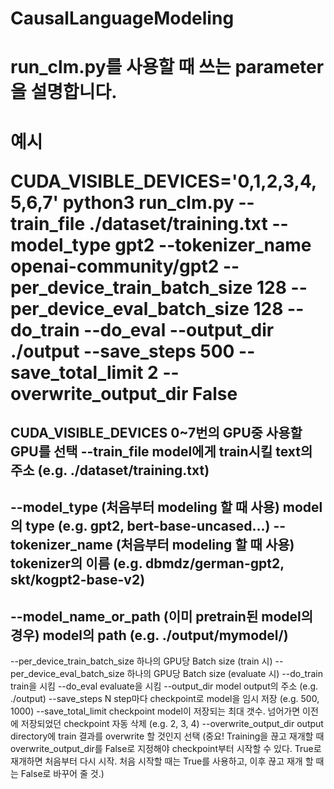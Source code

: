 # CausalLanguageModeling
<h1>run_clm.py를 사용할 때 쓰는 parameter을 설명합니다.<h1>


예시

CUDA_VISIBLE_DEVICES='0,1,2,3,4,5,6,7' python3 run_clm.py  --train_file ./dataset/training.txt    --model_type gpt2 --tokenizer_name openai-community/gpt2    --per_device_train_batch_size 128    --per_device_eval_batch_size 128    --do_train    --do_eval    --output_dir ./output  --save_steps 500  --save_total_limit 2  --overwrite_output_dir False



CUDA_VISIBLE_DEVICES            0~7번의 GPU중 사용할 GPU를 선택
--train_file                    model에게 train시킬 text의 주소 (e.g. ./dataset/training.txt)
--------------------------
--model_type                    (처음부터 modeling 할 때 사용) model의 type (e.g. gpt2, bert-base-uncased...)
--tokenizer_name                (처음부터 modeling 할 때 사용) tokenizer의 이름 (e.g. dbmdz/german-gpt2, skt/kogpt2-base-v2)
--------------------------
--model_name_or_path            (이미 pretrain된 model의 경우) model의 path (e.g. ./output/mymodel/)
--------------------------
--per_device_train_batch_size   하나의 GPU당 Batch size (train 시)
--per_device_eval_batch_size    하나의 GPU당 Batch size (evaluate 시)
--do_train                      train을 시킴
--do_eval                       evaluate을 시킴
--output_dir                    model output의 주소 (e.g. ./output)
--save_steps                    N step마다 checkpoint로 model을 임시 저장 (e.g. 500, 1000)
--save_total_limit              checkpoint model이 저장되는 최대 갯수. 넘어가면 이전에 저장되었던 checkpoint 자동 삭제 (e.g. 2, 3, 4)
--overwrite_output_dir          output directory에 train 결과를 overwrite 할 것인지 선택 (중요! Training을 끊고 재개할 때 overwrite_output_dir를 False로 
                                지정해야 checkpoint부터 시작할 수 있다. True로 재개하면 처음부터 다시 시작. 처음 시작할 때는 True를 사용하고, 이후 끊고 재개
                                할 때는 False로 바꾸어 줄 것.)